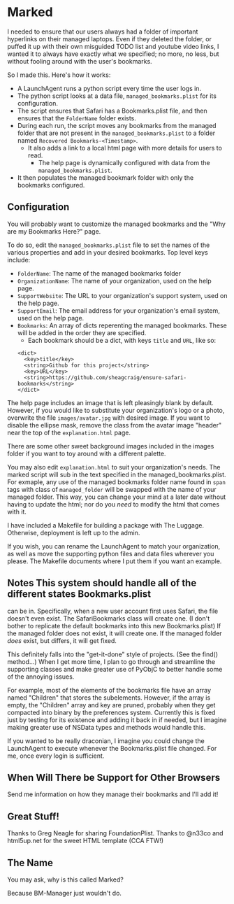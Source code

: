 # Marked

I needed to ensure that our users always had a folder of important hyperlinks
on their managed laptops. Even if they deleted the folder, or puffed it up with
their own misguided TODO list and youtube video links, I wanted it to always
have exactly what we specified; no more, no less, but without fooling around
with the user's bookmarks.

So I made this. Here's how it works:
- A LaunchAgent runs a python script every time the user logs in.
- The python script looks at a data file, `managed_bookmarks.plist` for its
  configuration.
- The script ensures that Safari has a Bookmarks.plist file, and then ensures
  that the `FolderName` folder exists.
- During each run, the script moves any bookmarks from the managed folder that
  are not present in the `managed_bookmarks.plist` to a folder named `Recovered
  Bookmarks-<Timestamp>`.
    - It also adds a link to a local html page with more details for users to
      read.
      - The help page is dynamically configured with data from the `managed_bookmarks.plist`.
- It then populates the managed bookmark folder with only the bookmarks
  configured.

## Configuration

You will probably want to customize the managed bookmarks and the "Why are my
Bookmarks Here?" page.

To do so, edit the `managed_bookmarks.plist` file to set the names of the
various properties and add in your desired bookmarks.
Top level keys include:
- `FolderName`: The name of the managed bookmarks folder
- `OrganizationName`: The name of your organization, used on the help page.
- `SupportWebsite`: The URL to your organization's support system, used on the
  help page.
- `SupportEmail`: The email address for your organization's email system, used
  on the help page.
- `Bookmarks`: An array of dicts reperenting the managed bookmarks. These will
  be added in the order they are specified.
    - Each bookmark should be a dict, with keys `title` and `URL`, like so:
	```
	<dict>
	  <key>title</key>
	  <string>Github for this project</string>
	  <key>URL</key>
	  <string>https://github.com/sheagcraig/ensure-safari-bookmarks</string>
	</dict>
	```

The help page includes an image that is left pleasingly blank by default.
However, if you would like to substitute your organization's logo or a photo,
overwrite the file `images/avatar.jpg` with desired image. If you want to
disable the ellipse mask, remove the class from the avatar image "header" near
the top of the `explanation.html` page.

There are some other sweet background images included in the images folder if
you want to toy around with a different palette.

You may also edit `explanation.html` to suit your organization's needs. The
marked script will sub in the text specified in the managed_bookmarks.plist.
For exmaple, any use of the managed bookmarks folder name found in `span` tags
with class of `managed_folder` will be swapped with the name of your managed
folder. This way, you can change your mind at a later date without having to
update the html; nor do you _need_ to modify the html that comes with it.

I have included a Makefile for building a package with The Luggage. Otherwise,
deployment is left up to the admin.

If you wish, you can rename the LaunchAgent to match your organization, as well
as move the supporting python files and data files wherever you please. The
Makefile documents where I put them if you want an example.

## Notes This system should handle all of the different states Bookmarks.plist
can be in. Specifically, when a new user account first uses Safari, the file
doesn't even exist. The SafariBookmarks class will create one. (I don't bother
to replicate the default bookmarks into this new Bookmarks.plist) If the
managed folder does not exist, it will create one. If the managed folder _does_
exist, but differs, it will get fixed.

This definitely falls into the "get-it-done" style of projects. (See the find()
method...) When I get more time, I plan to go through and streamline the
supporting classes and make greater use of PyObjC to better handle some of the
annoying issues.

For example, most of the elements of the bookmarks file have an array named
"Children" that stores the subelements. However, if the array is empty, the
"Children" array and key are pruned, probably when they get compacted into
binary by the preferences system. Currently this is fixed just by testing for
its existence and adding it back in if needed, but I imagine making greater use
of NSData types and methods would handle this.

If you wanted to be really draconian, I imagine you could change the
LaunchAgent to execute whenever the Bookmarks.plist file changed. For me, once
every login is sufficient.

## When Will There be Support for Other Browsers
Send me information on how they manage their bookmarks and I'll add it!

## Great Stuff!
Thanks to Greg Neagle for sharing FoundationPlist.
Thanks to @n33co and html5up.net for the sweet HTML template (CCA FTW!)

## The Name
You may ask, why is this called Marked?

Because BM-Manager just wouldn't do.
